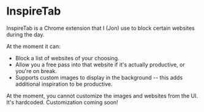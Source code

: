 # InspireTab

InspireTab is a Chrome extension that I (Jon) use to block certain websites
during the day.

At the moment it can:

 * Block a list of websites of your choosing.
 * Allow you a free pass into that website if it's actually productive, or you're on break.
 * Supports custom images to display in the background -- this adds additional inspiration to be productive.

At the moment, you cannot customize the images and websites from the UI. It's hardcoded. Customization coming soon!
